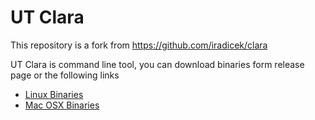 # UT Clara
This repository is a fork from https://github.com/iradicek/clara

UT Clara is command line tool, you can download binaries form release page or the following links
* [Linux Binaries](https://github.com/amirs7/UT-Synthesis-Project/releases/download/v1.1/ut_clara_linux.zip)
* [Mac OSX Binaries](https://github.com/amirs7/UT-Synthesis-Project/releases/download/v1.1/ut_clara_macosx.zip)

